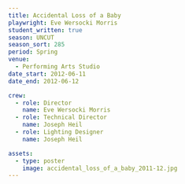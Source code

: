 ```yaml
---
title: Accidental Loss of a Baby
playwright: Eve Wersocki Morris
student_written: true
season: UNCUT
season_sort: 285
period: Spring
venue:
  - Performing Arts Studio
date_start: 2012-06-11
date_end: 2012-06-12

crew:
  - role: Director
    name: Eve Wersocki Morris
  - role: Technical Director
    name: Joseph Heil
  - role: Lighting Designer
    name: Joseph Heil

assets:
  - type: poster
    image: accidental_loss_of_a_baby_2011-12.jpg
---
```

